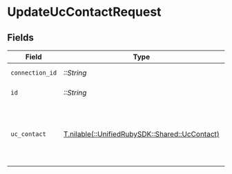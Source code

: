 # UpdateUcContactRequest


## Fields

| Field                                                                              | Type                                                                               | Required                                                                           | Description                                                                        |
| ---------------------------------------------------------------------------------- | ---------------------------------------------------------------------------------- | ---------------------------------------------------------------------------------- | ---------------------------------------------------------------------------------- |
| `connection_id`                                                                    | *::String*                                                                         | :heavy_check_mark:                                                                 | ID of the connection                                                               |
| `id`                                                                               | *::String*                                                                         | :heavy_check_mark:                                                                 | ID of the Contact                                                                  |
| `uc_contact`                                                                       | [T.nilable(::UnifiedRubySDK::Shared::UcContact)](../../models/shared/uccontact.md) | :heavy_minus_sign:                                                                 | A contact represents a person that optionally is associated with a call            |